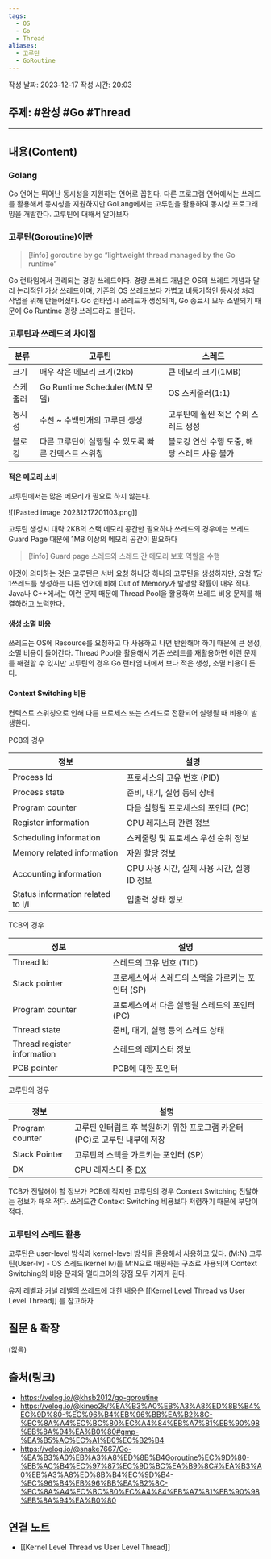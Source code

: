 ```yaml
---
tags:
  - OS
  - Go
  - Thread
aliases:
  - 고루틴
  - GoRoutine
---
```

작성 날짜: 2023-12-17
작성 시간: 20:03

## 주제: #완성 #Go #Thread

----
## 내용(Content)
### Golang
Go 언어는 뛰어난 동시성을 지원하는 언어로 꼽힌다. 다른 프로그램 언어에서는 쓰레드를 활용해서 동시성을 지원하지만 GoLang에서는 고루틴을 활용하여 동시성 프로그래밍을 개발한다.  고루틴에 대해서 알아보자

### 고루틴(Goroutine)이란

>[!info] goroutine by go
>“lightweight thread managed by the Go runtime”

Go 런타임에서 관리되는 경량 쓰레드이다. 경량 쓰레드 개념은 OS의 쓰레드 개념과 달리 논리적인 가상 쓰레드이며, 기존의 OS 쓰레드보다 가볍고 비동기적인 동시성 처리 작업을 위해 만들어졌다. Go 런타임시 쓰레드가 생성되며, Go 종료시 모두 소멸되기 때문에 Go Runtime 경량 쓰레드라고 불린다.

### 고루틴과 쓰레드의 차이점

| 분류     | 고루틴                                              | 스레드                              |
| -------- | --------------------------------------------------- | ----------------------------------- |
| 크기     | 매우 작은 메모리 크기(2kb)                          | 큰 메모리 크기(1MB)                 |
| 스케줄러 | Go Runtime Scheduler(M:N 모델)                      | OS 스케줄러(1:1)                    |
| 동시성   | 수천 ~ 수백만개의 고루틴 생성                       | 고루틴에 훨씬 적은 수의 스레드 생성 |
| 블로킹   | 다른 고루틴이 실행될 수 있도록 빠른 컨텍스트 스위칭 | 블로킹 연산 수행 도중, 해당 스레드 사용 불가                                    |

#### 적은 메모리 소비

고루틴에서는 많은 메모리가 필요로 하지 않는다.

![[Pasted image 20231217201103.png]]

고루틴 생성시 대략 2KB의 스택 메모리 공간만 필요하나 쓰레드의 경우에는 쓰레드 Guard Page 때문에 1MB 이상의 메모리 공간이 필요하다

>[!info] Guard page
>스레드와 스레드 간 메모리 보호 역할을 수행

이것이 의미하는 것은 고루틴은 서버 요청 하나당 하나의 고루틴을 생성하지만, 요청 1당 1쓰레드를 생성하는 다른 언어에 비해 Out of Memory가 발생할 확률이 매우 적다. Java나 C++에서는 이런 문제 때문에 Thread Pool을 활용하여 쓰레드 비용 문제를 해결하려고 노력한다.

#### 생성 소멸 비용
쓰레드는 OS에 Resource를 요청하고 다 사용하고 나면 반환해야 하기 때문에 큰 생성, 소멸 비용이 들어간다. Thread Pool을 활용해서 기존 쓰레드를 재활용하면 이런 문제를 해결할 수 있지만 고루틴의 경우 Go 런타임 내에서 보다 적은 생성, 소멸 비용이 든다. 

#### Context Switching 비용
컨텍스트 스위칭으로 인해 다른 프로세스 또는 스레드로 전환되어 실행될 때 비용이 발생한다.

PCB의 경우

|정보|설명|
|---|---|
|Process Id|프로세스의 고유 번호 (PID)|
|Process state|준비, 대기, 실행 등의 상태|
|Program counter|다음 실행될 프로세스의 포인터 (PC)|
|Register information|CPU 레지스터 관련 정보|
|Scheduling information|스케줄링 및 프로세스 우선 순위 정보|
|Memory related information|자원 할당 정보|
|Accounting information|CPU 사용 시간, 실제 사용 시간, 실행 ID 정보|
|Status information related to I/I|입출력 상태 정보|


TCB의 경우

|정보|설명|
|---|---|
|Thread Id|스레드의 고유 번호 (TID)|
|Stack pointer|프로세스에서 스레드의 스택을 가르키는 포인터 (SP)|
|Program counter|프로세스에서 다음 실행될 스레드의 포인터 (PC)|
|Thread state|준비, 대기, 실행 등의 스레드 상태|
|Thread register information|스레드의 레지스터 정보|
|PCB pointer|PCB에 대한 포인터|

고루틴의 경우

|정보|설명|
|---|---|
|Program counter|고루틴 인터럽트 후 복원하기 위한 프로그램 카운터(PC)로 고루틴 내부에 저장|
|Stack Pointer|고루틴의 스택을 가르키는 포인터 (SP)|
|DX|CPU 레지스터 중 [DX](https://hongci.tistory.com/21)|

TCB가 전달해야 할 정보가 PCB에 적지만 고루틴의 경우 Context Switching 전달하는 정보가 매우 적다. 쓰레드간 Context Switching 비용보다 저렴하기 때문에 부담이 적다.


### 고루틴의 스레드 활용
고루틴은 user-level 방식과 kernel-level 방식을 혼용해서 사용하고 있다. (M:N) 고루틴(User-lv) - OS 스레드(kernel lv)를 M:N으로 매핑하는 구조로 사용되어 Context Switching의 비용 문제와 멀티코어의 장점 모두 가지게 된다.

유저 레벨과 커널 레벨의 쓰레드에 대한 내용은 [[Kernel Level Thread vs User Level Thread]] 를 참고하자

## 질문 & 확장

(없음)

## 출처(링크)
- https://velog.io/@khsb2012/go-goroutine
- https://velog.io/@kineo2k/%EA%B3%A0%EB%A3%A8%ED%8B%B4%EC%9D%80-%EC%96%B4%EB%96%BB%EA%B2%8C-%EC%8A%A4%EC%BC%80%EC%A4%84%EB%A7%81%EB%90%98%EB%8A%94%EA%B0%80#gmp-%EA%B5%AC%EC%A1%B0%EC%B2%B4
- https://velog.io/@snake7667/Go-%EA%B3%A0%EB%A3%A8%ED%8B%B4Goroutine%EC%9D%80-%EB%AC%B4%EC%97%87%EC%9D%BC%EA%B9%8C#%EA%B3%A0%EB%A3%A8%ED%8B%B4%EC%9D%B4-%EC%96%B4%EB%96%BB%EA%B2%8C-%EC%8A%A4%EC%BC%80%EC%A4%84%EB%A7%81%EB%90%98%EB%8A%94%EA%B0%80

## 연결 노트
- [[Kernel Level Thread vs User Level Thread]]









